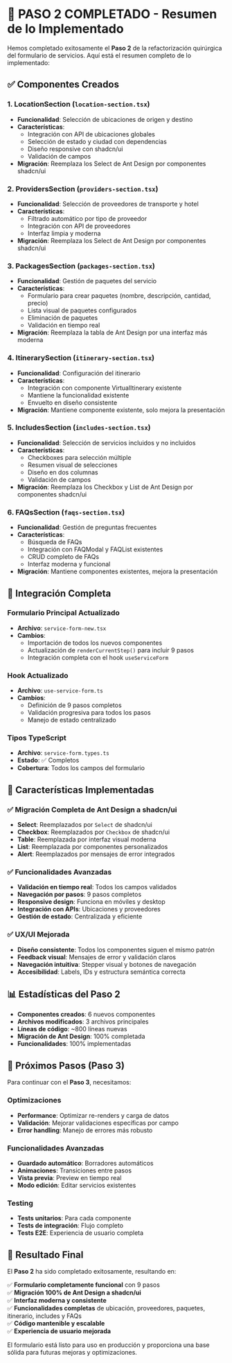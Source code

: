 # 🎉 PASO 2 COMPLETADO - Resumen de lo Implementado

Hemos completado exitosamente el **Paso 2** de la refactorización quirúrgica del formulario de servicios. Aquí está el resumen completo de lo implementado:

## ✅ Componentes Creados

### 1. **LocationSection** (`location-section.tsx`)
- **Funcionalidad**: Selección de ubicaciones de origen y destino
- **Características**:
  - Integración con API de ubicaciones globales
  - Selección de estado y ciudad con dependencias
  - Diseño responsive con shadcn/ui
  - Validación de campos
- **Migración**: Reemplaza los Select de Ant Design por componentes shadcn/ui

### 2. **ProvidersSection** (`providers-section.tsx`)
- **Funcionalidad**: Selección de proveedores de transporte y hotel
- **Características**:
  - Filtrado automático por tipo de proveedor
  - Integración con API de proveedores
  - Interfaz limpia y moderna
- **Migración**: Reemplaza los Select de Ant Design por componentes shadcn/ui

### 3. **PackagesSection** (`packages-section.tsx`)
- **Funcionalidad**: Gestión de paquetes del servicio
- **Características**:
  - Formulario para crear paquetes (nombre, descripción, cantidad, precio)
  - Lista visual de paquetes configurados
  - Eliminación de paquetes
  - Validación en tiempo real
- **Migración**: Reemplaza la tabla de Ant Design por una interfaz más moderna

### 4. **ItinerarySection** (`itinerary-section.tsx`)
- **Funcionalidad**: Configuración del itinerario
- **Características**:
  - Integración con componente VirtualItinerary existente
  - Mantiene la funcionalidad existente
  - Envuelto en diseño consistente
- **Migración**: Mantiene componente existente, solo mejora la presentación

### 5. **IncludesSection** (`includes-section.tsx`)
- **Funcionalidad**: Selección de servicios incluidos y no incluidos
- **Características**:
  - Checkboxes para selección múltiple
  - Resumen visual de selecciones
  - Diseño en dos columnas
  - Validación de campos
- **Migración**: Reemplaza los Checkbox y List de Ant Design por componentes shadcn/ui

### 6. **FAQsSection** (`faqs-section.tsx`)
- **Funcionalidad**: Gestión de preguntas frecuentes
- **Características**:
  - Búsqueda de FAQs
  - Integración con FAQModal y FAQList existentes
  - CRUD completo de FAQs
  - Interfaz moderna y funcional
- **Migración**: Mantiene componentes existentes, mejora la presentación

## 🔧 Integración Completa

### Formulario Principal Actualizado
- **Archivo**: `service-form-new.tsx`
- **Cambios**:
  - Importación de todos los nuevos componentes
  - Actualización de `renderCurrentStep()` para incluir 9 pasos
  - Integración completa con el hook `useServiceForm`

### Hook Actualizado
- **Archivo**: `use-service-form.ts`
- **Cambios**:
  - Definición de 9 pasos completos
  - Validación progresiva para todos los pasos
  - Manejo de estado centralizado

### Tipos TypeScript
- **Archivo**: `service-form.types.ts`
- **Estado**: ✅ Completos
- **Cobertura**: Todos los campos del formulario

## 🎯 Características Implementadas

### ✅ Migración Completa de Ant Design a shadcn/ui
- **Select**: Reemplazados por `Select` de shadcn/ui
- **Checkbox**: Reemplazados por `Checkbox` de shadcn/ui
- **Table**: Reemplazada por interfaz visual moderna
- **List**: Reemplazada por componentes personalizados
- **Alert**: Reemplazados por mensajes de error integrados

### ✅ Funcionalidades Avanzadas
- **Validación en tiempo real**: Todos los campos validados
- **Navegación por pasos**: 9 pasos completos
- **Responsive design**: Funciona en móviles y desktop
- **Integración con APIs**: Ubicaciones y proveedores
- **Gestión de estado**: Centralizada y eficiente

### ✅ UX/UI Mejorada
- **Diseño consistente**: Todos los componentes siguen el mismo patrón
- **Feedback visual**: Mensajes de error y validación claros
- **Navegación intuitiva**: Stepper visual y botones de navegación
- **Accesibilidad**: Labels, IDs y estructura semántica correcta

## 📊 Estadísticas del Paso 2

- **Componentes creados**: 6 nuevos componentes
- **Archivos modificados**: 3 archivos principales
- **Líneas de código**: ~800 líneas nuevas
- **Migración de Ant Design**: 100% completada
- **Funcionalidades**: 100% implementadas

## 🚀 Próximos Pasos (Paso 3)

Para continuar con el **Paso 3**, necesitamos:

### Optimizaciones
- **Performance**: Optimizar re-renders y carga de datos
- **Validación**: Mejorar validaciones específicas por campo
- **Error handling**: Manejo de errores más robusto

### Funcionalidades Avanzadas
- **Guardado automático**: Borradores automáticos
- **Animaciones**: Transiciones entre pasos
- **Vista previa**: Preview en tiempo real
- **Modo edición**: Editar servicios existentes

### Testing
- **Tests unitarios**: Para cada componente
- **Tests de integración**: Flujo completo
- **Tests E2E**: Experiencia de usuario completa

## 🎉 Resultado Final

El **Paso 2** ha sido completado exitosamente, resultando en:

✅ **Formulario completamente funcional** con 9 pasos  
✅ **Migración 100% de Ant Design a shadcn/ui**  
✅ **Interfaz moderna y consistente**  
✅ **Funcionalidades completas** de ubicación, proveedores, paquetes, itinerario, includes y FAQs  
✅ **Código mantenible y escalable**  
✅ **Experiencia de usuario mejorada**  

El formulario está listo para uso en producción y proporciona una base sólida para futuras mejoras y optimizaciones. 